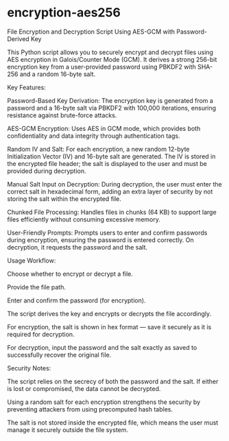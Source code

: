 # encryption-aes256
File Encryption and Decryption Script Using AES-GCM with Password-Derived Key

This Python script allows you to securely encrypt and decrypt files using AES encryption in Galois/Counter Mode (GCM). It derives a strong 256-bit encryption key from a user-provided password using PBKDF2 with SHA-256 and a random 16-byte salt.

Key Features:

Password-Based Key Derivation: The encryption key is generated from a password and a 16-byte salt via PBKDF2 with 100,000 iterations, ensuring resistance against brute-force attacks.

AES-GCM Encryption: Uses AES in GCM mode, which provides both confidentiality and data integrity through authentication tags.

Random IV and Salt: For each encryption, a new random 12-byte Initialization Vector (IV) and 16-byte salt are generated. The IV is stored in the encrypted file header; the salt is displayed to the user and must be provided during decryption.

Manual Salt Input on Decryption: During decryption, the user must enter the correct salt in hexadecimal form, adding an extra layer of security by not storing the salt within the encrypted file.

Chunked File Processing: Handles files in chunks (64 KB) to support large files efficiently without consuming excessive memory.

User-Friendly Prompts: Prompts users to enter and confirm passwords during encryption, ensuring the password is entered correctly. On decryption, it requests the password and the salt.

Usage Workflow:

Choose whether to encrypt or decrypt a file.

Provide the file path.

Enter and confirm the password (for encryption).

The script derives the key and encrypts or decrypts the file accordingly.

For encryption, the salt is shown in hex format — save it securely as it is required for decryption.

For decryption, input the password and the salt exactly as saved to successfully recover the original file.

Security Notes:

The script relies on the secrecy of both the password and the salt. If either is lost or compromised, the data cannot be decrypted.

Using a random salt for each encryption strengthens the security by preventing attackers from using precomputed hash tables.

The salt is not stored inside the encrypted file, which means the user must manage it securely outside the file system.

